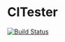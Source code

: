 # CITester

[![Build Status](https://github.com/ArnoStrouwen/CITester.jl/actions/workflows/CI.yml/badge.svg?branch=master)](https://github.com/ArnoStrouwen/CITester.jl/actions/workflows/CI.yml?query=branch%3Amaster)
